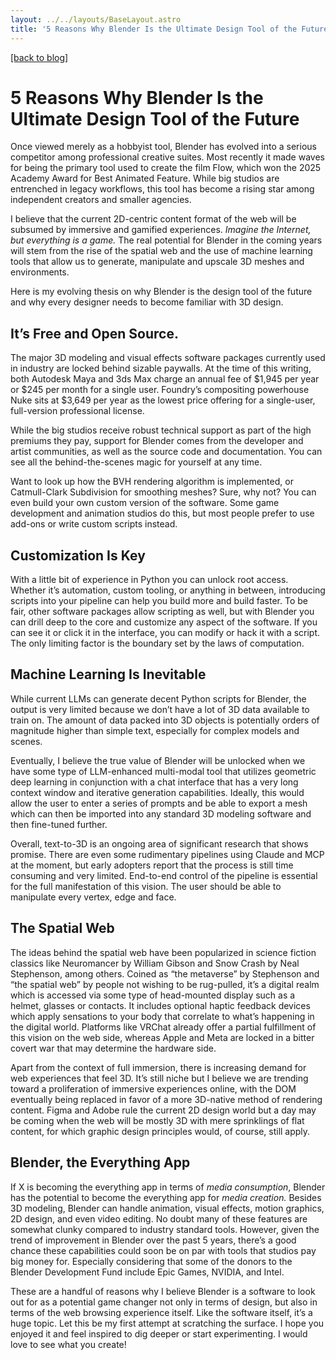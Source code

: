```yaml
---
layout: ../../layouts/BaseLayout.astro
title: '5 Reasons Why Blender Is the Ultimate Design Tool of the Future'
---
```

[[back to blog]](/)

# 5 Reasons Why Blender Is the Ultimate Design Tool of the Future

Once viewed merely as a hobbyist tool, Blender has evolved into a serious competitor among professional creative suites. Most recently it made waves for being the primary tool used to create the film Flow, which won the 2025 Academy Award for Best Animated Feature. While big studios are entrenched in legacy workflows, this tool has become a rising star among independent creators and smaller agencies.

I believe that the current 2D-centric content format of the web will be subsumed by immersive and gamified experiences. *Imagine the Internet, but everything is a game.* The real potential for Blender in the coming years will stem from the rise of the spatial web and the use of machine learning tools that allow us to generate, manipulate and upscale 3D meshes and environments.

Here is my evolving thesis on why Blender is the design tool of the future and why every designer needs to become familiar with 3D design.

## It’s Free and Open Source. 

The major 3D modeling and visual effects software packages currently used in industry are locked behind sizable paywalls. At the time of this writing, both Autodesk Maya and 3ds Max charge an annual fee of $1,945 per year or $245 per month for a single user. Foundry’s compositing powerhouse Nuke sits at $3,649 per year as the lowest price offering for a single-user, full-version professional license.

While the big studios receive robust technical support as part of the high premiums they pay, support for Blender comes from the developer and artist communities, as well as the source code and documentation. You can see all the behind-the-scenes magic for yourself at any time. 

Want to look up how the BVH rendering algorithm is implemented, or Catmull-Clark Subdivision for smoothing meshes? Sure, why not? You can even build your own custom version of the software. Some game development and animation studios do this, but most people prefer to use add-ons or write custom scripts instead.

## Customization Is Key

With a little bit of experience in Python you can unlock root access. Whether it’s automation, custom tooling, or anything in between, introducing scripts into your pipeline can help you build more and build faster. To be fair, other software packages allow scripting as well, but with Blender you can drill deep to the core and customize any aspect of the software. If you can see it or click it in the interface, you can modify or hack it with a script. The only limiting factor is the boundary set by the laws of computation.

## Machine Learning Is Inevitable

While current LLMs can generate decent Python scripts for Blender, the output is very limited because we don’t have a lot of 3D data available to train on. The amount of data packed into 3D objects is potentially orders of magnitude higher than simple text, especially for complex models and scenes.

Eventually, I believe the true value of Blender will be unlocked when we have some type of LLM-enhanced multi-modal tool that utilizes geometric deep learning in conjunction with a chat interface that has a very long context window and iterative generation capabilities. Ideally, this would allow the user to enter a series of prompts and be able to export a mesh which can then be imported into any standard 3D modeling software and then fine-tuned further. 

Overall, text-to-3D is an ongoing area of significant research that shows promise. There are even some rudimentary pipelines using Claude and MCP at the moment, but early adopters report that the process is still time consuming and very limited. End-to-end control of the pipeline is essential for the full manifestation of this vision. The user should be able to manipulate every vertex, edge and face.

## The Spatial Web 

The ideas behind the spatial web have been popularized in science fiction classics like Neuromancer by William Gibson and Snow Crash by Neal Stephenson, among others. Coined as “the metaverse” by Stephenson and “the spatial web” by people not wishing to be rug-pulled, it’s a digital realm which is accessed via some type of head-mounted display such as a helmet, glasses or contacts. It includes optional haptic feedback devices which apply sensations to your body that correlate to what’s happening in the digital world. Platforms like VRChat already offer a partial fulfillment of this vision on the web side, whereas Apple and Meta are locked in a bitter covert war that may determine the hardware side.

Apart from the context of full immersion, there is increasing demand for web experiences that feel 3D. It’s still niche but I believe we are trending toward a proliferation of immersive experiences online, with the DOM eventually being replaced in favor of a more 3D-native method of rendering content. Figma and Adobe rule the current 2D design world but a day may be coming when the web will be mostly 3D with mere sprinklings of flat content, for which graphic design principles would, of course, still apply. 

## Blender, the Everything App

If X is becoming the everything app in terms of *media consumption*, Blender has the potential to become the everything app for *media creation.* Besides 3D modeling, Blender can handle animation, visual effects, motion graphics, 2D design, and even video editing. No doubt many of these features are somewhat clunky compared to industry standard tools. However, given the trend of improvement in Blender over the past 5 years, there’s a good chance these capabilities could soon be on par with tools that studios pay big money for. Especially considering that some of the donors to the Blender Development Fund include Epic Games, NVIDIA, and Intel.

These are a handful of reasons why I believe Blender is a software to look out for as a potential game changer not only in terms of design, but also in terms of the web browsing experience itself. Like the software itself, it’s a huge topic. Let this be my first attempt at scratching the surface. I hope you enjoyed it and feel inspired to dig deeper or start experimenting. I would love to see what you create!
